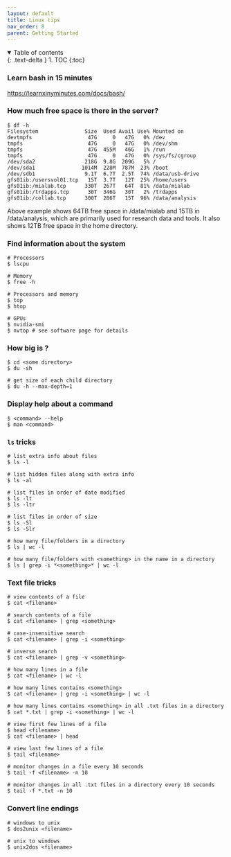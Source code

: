 ```yaml
---
layout: default
title: Linux tips
nav_order: 8
parent: Getting Started
---
```

<details open markdown="block">
  <summary>
    Table of contents
  </summary>
  {: .text-delta }
1. TOC
{:toc}
</details>

### Learn bash in 15 minutes

<https://learnxinyminutes.com/docs/bash/>

### How much free space is there in the server?

```
$ df -h
Filesystem               Size  Used Avail Use% Mounted on
devtmpfs                  47G     0   47G   0% /dev
tmpfs                     47G     0   47G   0% /dev/shm
tmpfs                     47G  455M   46G   1% /run
tmpfs                     47G     0   47G   0% /sys/fs/cgroup
/dev/sda2                218G  9.8G  209G   5% /
/dev/sda1               1014M  228M  787M  23% /boot
/dev/sdb1                9.1T  6.7T  2.5T  74% /data/usb-drive
gfs01ib:/usersvol01.tcp   15T  3.7T   12T  25% /home/users
gfs01ib:/mialab.tcp      330T  267T   64T  81% /data/mialab
gfs01ib:/trdapps.tcp      30T  346G   30T   2% /trdapps
gfs01ib:/collab.tcp      300T  286T   15T  96% /data/analysis
```

Above example shows 64TB free space in /data/mialab and 15TB in
/data/analysis, which are primarily used for research data and tools. It
also shows 12TB free space in the home directory.

### Find information about the system

```
# Processors 
$ lscpu

# Memory
$ free -h

# Processors and memory
$ top
$ htop

# GPUs
$ nvidia-smi
$ nvtop # see software page for details
```

### How big is <some directory>?

```
$ cd <some directory>
$ du -sh

# get size of each child directory
$ du -h --max-depth=1
```

### Display help about a command

```
$ <command> --help
$ man <command>
```

### `ls` tricks

```
# list extra info about files
$ ls -l

# list hidden files along with extra info
$ ls -al

# list files in order of date modified
$ ls -lt
$ ls -ltr

# list files in order of size
$ ls -Sl
$ ls -Slr

# how many file/folders in a directory
$ ls | wc -l

# how many file/folders with <something> in the name in a directory
$ ls | grep -i *<something>* | wc -l
```

### Text file tricks

```
# view contents of a file
$ cat <filename>

# search contents of a file
$ cat <filename> | grep <something>

# case-insensitive search
$ cat <filename> | grep -i <something>

# inverse search
$ cat <filename> | grep -v <something>

# how many lines in a file
$ cat <filename> | wc -l

# how many lines contains <something>
$ cat <filename> | grep -i <something> | wc -l

# how many lines contains <something> in all .txt files in a directory
$ cat *.txt | grep -i <something> | wc -l

# view first few lines of a file
$ head <filename>
$ cat <filename> | head

# view last few lines of a file
$ tail <filename>

# monitor changes in a file every 10 seconds
$ tail -f <filename> -n 10

# monitor changes in all .txt files in a directory every 10 seconds
$ tail -f *.txt -n 10
```

### Convert line endings

```
# windows to unix 
$ dos2unix <filename>

# unix to windows
$ unix2dos <filename>
```
